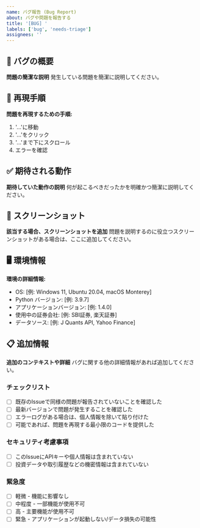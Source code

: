 ```yaml
---
name: バグ報告 (Bug Report)
about: バグや問題を報告する
title: '[BUG] '
labels: ['bug', 'needs-triage']
assignees: ''
---
```


## 🐛 バグの概要
**問題の簡潔な説明**
発生している問題を簡潔に説明してください。

## 🔄 再現手順
**問題を再現するための手順:**
1. '...'に移動
2. '...'をクリック
3. '...'まで下にスクロール
4. エラーを確認

## ✅ 期待される動作
**期待していた動作の説明**
何が起こるべきだったかを明確かつ簡潔に説明してください。

## 📸 スクリーンショット
**該当する場合、スクリーンショットを追加**
問題を説明するのに役立つスクリーンショットがある場合は、ここに追加してください。

## 🖥️ 環境情報
**環境の詳細情報:**
 - OS: [例: Windows 11, Ubuntu 20.04, macOS Monterey]
 - Python バージョン: [例: 3.9.7]
 - アプリケーションバージョン: [例: 1.4.0]
 - 使用中の証券会社: [例: SBI証券, 楽天証券]
 - データソース: [例: J Quants API, Yahoo Finance]

## 📋 追加情報
**追加のコンテキストや詳細**
バグに関する他の詳細情報があれば追加してください。

### チェックリスト
- [ ] 既存のIssueで同様の問題が報告されていないことを確認した
- [ ] 最新バージョンで問題が発生することを確認した
- [ ] エラーログがある場合は、個人情報を除いて貼り付けた
- [ ] 可能であれば、問題を再現する最小限のコードを提供した

### セキュリティ考慮事項
- [ ] このIssueにAPIキーや個人情報は含まれていない
- [ ] 投資データや取引履歴などの機密情報は含まれていない

### 緊急度
- [ ] 軽微 - 機能に影響なし
- [ ] 中程度 - 一部機能が使用不可
- [ ] 高 - 主要機能が使用不可
- [ ] 緊急 - アプリケーションが起動しない/データ損失の可能性